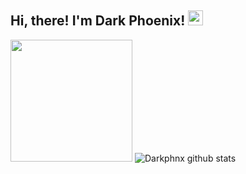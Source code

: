 <h2>Hi, there! I'm Dark Phoenix! <img src="https://avatars.githubusercontent.com/u/80503611?v=4" height="24" /></h2>

<img src="https://avatars.githubusercontent.com/u/80503611?v=4" height="195" /> ![Darkphnx github stats](https://github-readme-stats.vercel.app/api?username=drkphnx&bg_color=000&show_icons=true&count_private=true&hide_border=true&text_color=2aa889&title_color=ff0000&icon_color=61dafb&include_all_commits=true) 
